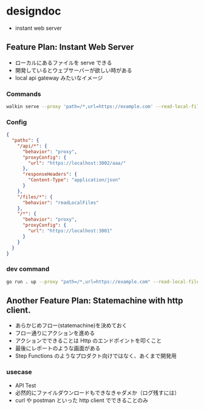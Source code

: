# designdoc
- instant web server

## Feature Plan: Instant Web Server
- ローカルにあるファイルを serve できる
- 開発しているとウェブサーバーが欲しい時がある
- local api gateway みたいなイメージ

### Commands
```bash
walkin serve --proxy 'path=/*,url=https://example.com' --read-local-files 'path=/*'
```

### Config
```json
{
  "paths": {
    "/api/*": {
      "behavior": "proxy",
      "proxyConfig": {
        "url": "https://localhost:3002/aaa/"
      },
      "responseHeaders": {
        "Content-Type": "application/json"
      }
    },
    "/files/*": {
      "behavior": "readLocalFiles"
    },
    "/*": {
      "behavior": "proxy",
      "proxyConfig": {
        "url": "https://localhost:3001"
      }
    }
  }
}
```

### dev command
```bash
go run . up --proxy "path=/*,url=https://example.com" --read-local-files "path=/aaa/*"
```

## Another Feature Plan: Statemachine with http client.
- あらかじめフロー(statemachine)を決めておく
- フロー通りにアクションを進める
- アクションでできることは Http のエンドポイントを叩くこと
- 最後にレポートのような画面がある
- Step Functions のようなプロダクト向けではなく、あくまで開発用

### usecase
- API Test
- 必然的にファイルダウンロードもできなきゃダメか（ログ残すには）
- curl や postman といった http client でできることのみ
